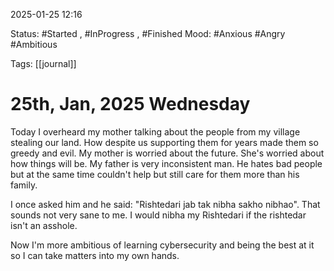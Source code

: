 
2025-01-25 12:16

Status: #Started , #InProgress , #Finished 
Mood: #Anxious #Angry #Ambitious 

Tags: [[journal]]

# 25th, Jan, 2025 Wednesday

Today I overheard my mother talking about the people from my village stealing our land. How despite us supporting them for years made them so greedy and evil. My mother is worried about the future. She's worried about how things will be. My father is very inconsistent man. He hates bad people but at the same time couldn't help but still care for them more than his family. 

I once asked him and he said: "Rishtedari jab tak nibha sakho nibhao". That sounds not very sane to me. I would nibha my Rishtedari if the rishtedar isn't an asshole. 

Now I'm more ambitious of learning cybersecurity and being the best at it so I can take matters into my own hands. 



